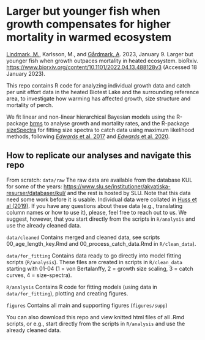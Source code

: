 # Larger but younger fish when growth compensates for higher mortality in warmed ecosystem

[Lindmark, M.](https://maxlindmark.github.io/), Karlsson, M., and [Gårdmark, A](https://internt.slu.se/en/cv-originals/anna-gardmark/). 2023, January 9. Larger but younger fish when growth outpaces mortality in heated ecosystem. bioRxiv. <https://www.biorxiv.org/content/10.1101/2022.04.13.488128v3> (Accessed 18 January 2023).

This repo contains R code for analyzing individual growth data and catch per unit effort data in the heated Biotest Lake and the surrounding reference area, to investigate how warming has affected growth, size structure and mortality of perch.

We fit linear and non-linear hierarchical Bayesian models using the R-package [brms](https://github.com/paul-buerkner/brms) to analyse growth and mortality rates, and the R-package [sizeSpectra](https://github.com/andrew-edwards/sizeSpectra) for fitting size spectra to catch data using maximum likelihood methods, following [*Edwards* et al. 2017](http://onlinelibrary.wiley.com/doi/10.1111/2041-210X.12641/full) and [*Edwards* et al. 2020](https://www.int-res.com/abstracts/meps/v636/p19-33/).


## How to replicate our analyses and navigate this repo
From scratch:
`data/raw`
The raw data are available from the database KUL for some of the years: https://www.slu.se/institutioner/akvatiska-resurser/databaser/kul/ and the rest is hosted by SLU. Note that this data need some work before it is usable. Individual data were collated in [Huss et al (2019)](https://doi.org/10.1111/gcb.14637). If you have any questions about these data (e.g., translating column names or how to use it), please, feel free to reach out to us. We suggest, however, that you start directly from the scripts in `R/analysis` and use the already cleaned data. 

`data/cleaned`
Contains merged and cleaned data, see scripts 00_age_length_key.Rmd and 00_process_catch_data.Rmd in `R/clean_data`).

`data/for_fitting`
Contains data ready to go directly into model fitting scripts (`R/analysis`). These files are created in scripts in `R/clean_data` starting with 01-04 (1 = von Bertalanffy, 2 = growth size scaling, 3 = catch curves, 4 = size-spectra).

`R/analysis`
Contains R code for fitting models (using data in `data/for_fitting`), plotting and creating figures.

`figures`
Contains all main and supporting figures (`figures/supp`)

You can also download this repo and view knitted html files of all .Rmd scripts, or e.g., start directly from the scripts in `R/analysis` and use the already cleaned data.

